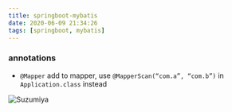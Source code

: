 ```yaml
---
title: springboot-mybatis
date: 2020-06-09 21:34:26
tags: [springboot, mybatis]
---
```


### annotations
- `@Mapper` add to mapper, use `@MapperScan(“com.a”, “com.b”)` in `Application.class` instead

![Suzumiya](http://img0.imgtn.bdimg.com/it/u=2006184492,1520035344&fm=26&gp=0.jpg)
